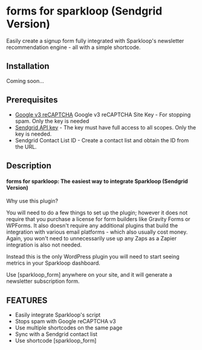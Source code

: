# forms for sparkloop (Sendgrid Version)



Easily create a signup form fully integrated with Sparkloop's newsletter recommendation engine - all with a simple shortcode.

## Installation

Coming soon...

## Prerequisites
* [Google v3 reCAPTCHA](https://yoa.st/1uv) Google v3 reCAPTCHA Site Key - For stopping spam. Only the key is needed
* [Sendgrid API key](https://docs.sendgrid.com/ui/account-and-settings/api-keys) - The key must have full access to all scopes. Only the key is needed.
* Sendgrid Contact List ID - Create a contact list and obtain the ID from the URL.

## Description

#### forms for sparkloop: The easiest way to integrate Sparkloop (Sendgrid Version)

Why use this plugin?

You will need to do a few things to set up the plugin; however it does not require that you purchase a license for form builders like Gravity Forms or WPForms. It also doesn't require any additional plugins that build the integration with various email platforms - which also usually cost money. Again, you won't need to unnecessarily use up any Zaps as a Zapier integration is also not needed.

Instead this is the only WordPress plugin you will need to start seeing metrics in your Sparkloop dashboard.

Use [sparkloop_form] anywhere on your site, and it will generate a newsletter subscription form.

## FEATURES
* Easily integrate Sparkloop's script
* Stops spam with Google reCAPTCHA v3
* Use multiple shortcodes on the same page
* Sync with a Sendgrid contact list
* Use shortcode [sparkloop_form]

